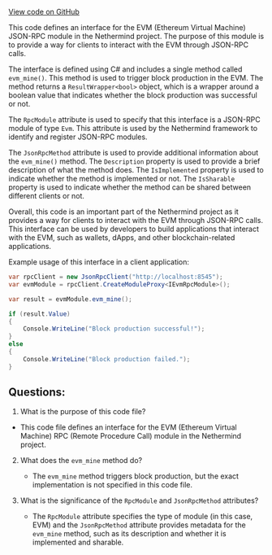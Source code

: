 [View code on GitHub](https://github.com/NethermindEth/nethermind/src/Nethermind/Nethermind.JsonRpc/Modules/Evm/IEvmRpcModule.cs)

This code defines an interface for the EVM (Ethereum Virtual Machine) JSON-RPC module in the Nethermind project. The purpose of this module is to provide a way for clients to interact with the EVM through JSON-RPC calls. 

The interface is defined using C# and includes a single method called `evm_mine()`. This method is used to trigger block production in the EVM. The method returns a `ResultWrapper<bool>` object, which is a wrapper around a boolean value that indicates whether the block production was successful or not. 

The `RpcModule` attribute is used to specify that this interface is a JSON-RPC module of type `Evm`. This attribute is used by the Nethermind framework to identify and register JSON-RPC modules. 

The `JsonRpcMethod` attribute is used to provide additional information about the `evm_mine()` method. The `Description` property is used to provide a brief description of what the method does. The `IsImplemented` property is used to indicate whether the method is implemented or not. The `IsSharable` property is used to indicate whether the method can be shared between different clients or not. 

Overall, this code is an important part of the Nethermind project as it provides a way for clients to interact with the EVM through JSON-RPC calls. This interface can be used by developers to build applications that interact with the EVM, such as wallets, dApps, and other blockchain-related applications. 

Example usage of this interface in a client application:

```csharp
var rpcClient = new JsonRpcClient("http://localhost:8545");
var evmModule = rpcClient.CreateModuleProxy<IEvmRpcModule>();

var result = evmModule.evm_mine();

if (result.Value)
{
    Console.WriteLine("Block production successful!");
}
else
{
    Console.WriteLine("Block production failed.");
}
```
## Questions: 
 1. What is the purpose of this code file?
   - This code file defines an interface for the EVM (Ethereum Virtual Machine) RPC (Remote Procedure Call) module in the Nethermind project.

2. What does the `evm_mine` method do?
   - The `evm_mine` method triggers block production, but the exact implementation is not specified in this code file.

3. What is the significance of the `RpcModule` and `JsonRpcMethod` attributes?
   - The `RpcModule` attribute specifies the type of module (in this case, EVM) and the `JsonRpcMethod` attribute provides metadata for the `evm_mine` method, such as its description and whether it is implemented and sharable.